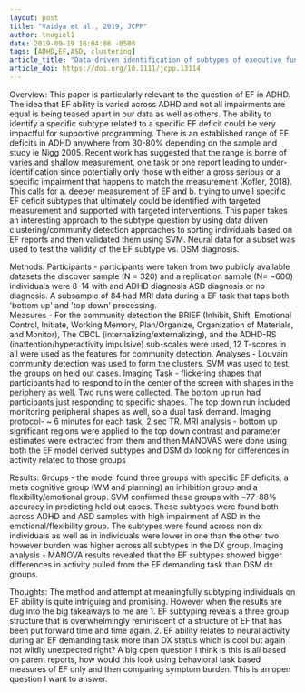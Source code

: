 ```yaml
---
layout: post
title: "Vaidya et al., 2019, JCPP"
author: tnugiel1
date: 2019-09-19 16:04:08 -0500
tags: [ADHD,EF,ASD, clustering]
article_title: "Data-driven identification of subtypes of executive function across typical development, ADHD, and ASD"
article_doi: https://doi.org/10.1111/jcpp.13114
---
```


Overview: This paper is particularly relevant to the question of EF in ADHD. The idea that EF ability is varied across ADHD and not all impairments are equal is being teased apart in our data as well as others. The ability to identify a specific subtype related to a specific EF deficit could be very impactful for supportive programming. There is an established range of EF deficits in ADHD anywhere from 30-80% depending on the sample and study ie Nigg 2005. Recent work has suggested that the range is borne of varies and shallow measurement, one task or one report leading to under-identification since potentially only those with either a gross serious or a specific impairment that happens to match the measurement (Kofler, 2018). This calls for a. deeper measurement of EF and b. trying to unveil specific EF deficit subtypes that ultimately could be identified with targeted measurement and supported with targeted interventions. This paper takes an interesting approach to the subtype question by using data driven clustering/community detection approaches to sorting individuals based on EF reports and then validated them using SVM. Neural data for a subset was used to test the validity of the EF subtype vs. DSM diagnosis. 

Methods: 
Participants - participants were taken from two publicly available datasets the discover sample (N = 320) and a replication sample (N= ~600) individuals were 8-14 with and ADHD diagnosis ASD diagnosis or no diagnosis. A subsample of 84 had MRI data during a EF task that taps both 'bottom up' and 'top down' processing.  
Measures - For the community detection the BRIEF (Inhibit, Shift, Emotional Control, Initiate, Working Memory, Plan/Organize, Organization of Materials, and Monitor), The CBCL (internalizing/externalizing), and the ADHD-RS (inattention/hyperactivity impulsive) sub-scales were used, 12 T-scores in all were used as the features for community detection. 
Analyses - Louvain community detection was used to form the clusters. SVM was used to test the groups on held out cases. 
Imaging Task - flickering shapes that participants had to respond to in the center of the screen with shapes in the periphery as well. Two runs were collected. The bottom up run had participants just responding to specific shapes. The top down run included monitoring peripheral shapes as well, so a dual task demand.
Imaging protocol- ~ 6 minutes for each task, 2 sec TR. 
MRI analysis - bottom up significant regions were applied to the top down contrast and parameter estimates were extracted from them and then MANOVAS were done using both the EF model derived subtypes and DSM dx looking for differences in activity related to those groups 


Results: Groups - the model found three groups with specific EF deficits, a meta cognitive group (WM and planning) an inhibition group and a flexibility/emotional group. SVM confirmed these groups with ~77-88% accuracy in predicting held out cases. These subtypes were found both across ADHD and ASD samples with high impairment of ASD in the emotional/flexibility group. The subtypes were found across non dx individuals as well as in individuals were lower in one than the other two however burden was higher across all subtypes in the DX group. Imaging analysis - MANOVA results revealed that the EF subtypes showed bigger differences in activity pulled from the EF demanding task than DSM dx groups.


Thoughts: The method and attempt at meaningfully subtyping individuals on EF ability is quite intriguing and promising. However when the results are dug into the big takeaways to me are 1. EF subtyping reveals a three group structure that is overwhelmingly reminiscent of a structure of EF that has been put forward time and time again. 2. EF ability relates to neural activity during an EF demanding task more than DX status which is cool but again not wildly unexpected right? A big open question I think is this is all based on parent reports, how would this look using behavioral task based measures of EF only and then comparing symptom burden. This is an open question I want to answer. 